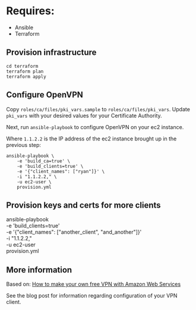 # Requires:

- Ansible
- Terraform

## Provision infrastructure

```
cd terraform
terraform plan
terraform apply
```

## Configure OpenVPN

Copy `roles/ca/files/pki_vars.sample` to `roles/ca/files/pki_vars`. Update `pki_vars` with your desired values for your Certificate Authority.

Next, run `ansible-playbook` to configure OpenVPN on your ec2 instance.

Where `1.1.2.2` is the IP address of the ec2 instance brought up in the previous step:

```
ansible-playbook \
    -e 'build_ca=true' \
    -e 'build_clients=true' \
    -e '{"client_names": ["ryan"]}' \
    -i "1.1.2.2," \
    -u ec2-user \
    provision.yml
```

## Provision keys and certs for more clients

ansible-playbook \
    -e 'build_clients=true' \
    -e '{"client_names": ["another_client", "and_another"]}' \
    -i "1.1.2.2," \
    -u ec2-user \
    provision.yml

## More information

Based on: [How to make your own free VPN with Amazon Web Services](https://www.comparitech.com/blog/vpn-privacy/how-to-make-your-own-free-vpn-using-amazon-web-services/)

See the blog post for information regarding configuration of your VPN client.
